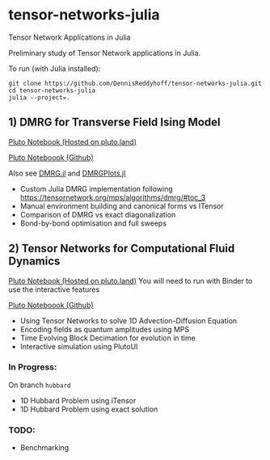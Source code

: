 # tensor-networks-julia
Tensor Network Applications in Julia

Preliminary study of Tensor Network applications in Julia.

To run (with Julia installed):
```
git clone https://github.com/DennisReddyhoff/tensor-networks-julia.git
cd tensor-networks-julia
julia --project=.
```

## 1) DMRG for Transverse Field Ising Model

[Pluto Notebook (Hosted on pluto.land)](https://pluto.land/n/ir51nblx)

[Pluto Noteboook (Github)](notebooks/dmrg.jl)

Also see [DMRG.jl](src/DMRG.jl) and [DMRGPlots.jl](src/DMRGPlots.jl)

- Custom Julia DMRG implementation following https://tensornetwork.org/mps/algorithms/dmrg/#toc_3
- Manual environment building and canonical forms vs ITensor
- Comparison of DMRG vs exact diagonalization
- Bond-by-bond optimisation and full sweeps

## 2) Tensor Networks for Computational Fluid Dynamics

[Pluto Notebook (Hosted on pluto.land)](https://pluto.land/n/2q35hmix)
You will need to run with Binder to use the interactive features

[Pluto Noteboook (Github)](notebooks/1d_cfd.jl)

- Using Tensor Networks to solve 1D Advection-Diffusion Equation
- Encoding fields as quantum amplitudes using MPS
- Time Evolving Block Decimation for evolution in time
- Interactive simulation using PlutoUI

### In Progress:
On branch `hubbard`
- 1D Hubbard Problem using iTensor
- 1D Hubbard Problem using exact solution

### TODO:
- Benchmarking
